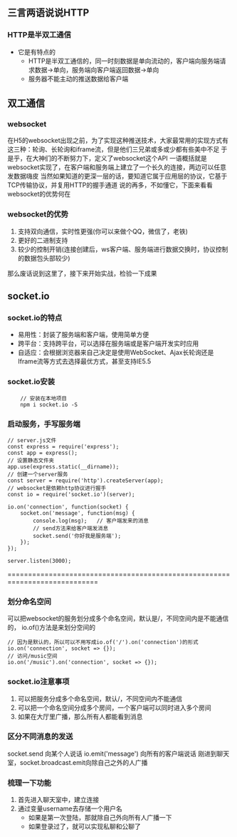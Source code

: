 <!-- 文章链接 https://juejin.im/post/5bce886af265da0ac07c8ef8#heading-17 -->
## 三言两语说说HTTP
### HTTP是半双工通信
- 它是有特点的
    - HTTP是半双工通信的，同一时刻数据是单向流动的，客户端向服务端请求数据->单向，服务端向客户端返回数据->单向
    - 服务器不能主动的推送数据给客户端
## 双工通信
### websocket
在H5的websocket出现之前，为了实现这种推送技术，大家最常用的实现方式有这三种：轮询、长轮询和iframe流，但是他们三兄弟或多或少都有些美中不足
于是乎，在大神们的不断努力下，定义了websocket这个API
一语概括就是websocket实现了，在客户端和服务端上建立了一个长久的连接，两边可以任意发数据嗨皮
当然如果知道的更深一层的话，要知道它属于应用层的协议，它基于TCP传输协议，并复用HTTP的握手通道
说的再多，不如懂它，下面来看看websocket的优势何在
### websocket的优势
1. 支持双向通信，实时性更强(你可以来做个QQ，微信了，老铁)
2. 更好的二进制支持
3. 较少的控制开销(连接创建后，ws客户端、服务端进行数据交换时，协议控制的数据包头部较少)

那么废话说到这里了，接下来开始实战，检验一下成果



## socket.io
### socket.io的特点
- 易用性：封装了服务端和客户端，使用简单方便
- 跨平台：支持跨平台，可以选择在服务端或是客户端开发实时应用
- 自适应：会根据浏览器来自己决定是使用WebSocket、Ajax长轮询还是Iframe流等方式去选择最优方式，甚至支持IE5.5

### socket.io安装
```
    // 安装在本地项目
    npm i socket.io -S
```

### 启动服务，手写服务端
```
// server.js文件
const express = require('express');
const app = express();
// 设置静态文件夹
app.use(express.static(__dirname));
// 创建一个server服务
const server = require('http').createServer(app);
// websocket是依赖http协议进行握手
const io = require('socket.io')(server);

io.on('connection', function(socket) {
    socket.on('message', function(msg) {
        console.log(msg);   // 客户端发来的消息
        // send方法来给客户端发消息
        socket.send('你好我是服务端');      
    });
});

server.listen(3000);
```

============================================================================

### 划分命名空间
可以把websocket的服务划分成多个命名空间，默认是/，不同空间内是不能通信的，
io.of()方法是来划分空间的
```
// 因为是默认的，所以可以不用写成io.of('/').on('connection')的形式
io.on('connection', socket => {});
// 访问/music空间
io.on('/music').on('connection', socket => {});
```


### socket.io注意事项
1. 可以把服务分成多个命名空间，默认/，不同空间内不能通信
2. 可以把一个命名空间分成多个房间，一个客户端可以同时进入多个房间
3. 如果在大厅里广播，那么所有人都能看到消息

### 区分不同消息的发送
socket.send  向某个人说话
io.emit('message')  向所有的客户端说话
刚进到聊天室，socket.broadcast.emit向除自己之外的人广播

### 梳理一下功能
1. 首先进入聊天室中，建立连接
2. 通过变量username去存储一个用户名
    - 如果是第一次登陆，那就除自己外向所有人广播一下
    - 如果登录过了，就可以实现私聊和公聊了
